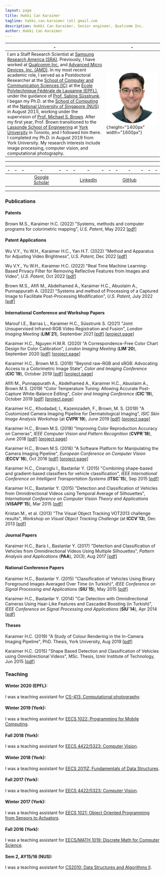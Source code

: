 ```yaml
---
layout: page
title: Hakki Can Karaimer
tagline: hakki.can.karaimer (at) gmail.com
description: Hakki Can Karaimer, Senior engineer, Qualcomm Inc.
author: Hakki Can Karaimer
---
```


| - | - |
|---|---|
| I am a Staff Research Scientist at [Samsung Research America (SRA)](https://sra.samsung.com/). Previously, I have worked at [Qualcomm Inc.](https://www.qualcomm.com/) and [Advanced Micro Devices, Inc. (AMD)](https://www.amd.com/en). In my most recent academic role, I served as a Postdoctoral Researcher at the [School of Computer and Communication Sciences (IC)](https://www.epfl.ch/schools/ic/) at the [École Polytechnique Fédérale de Lausanne (EPFL)](https://www.epfl.ch/en/), under the guidance of [Prof. Sabine Süsstrunk](https://www.epfl.ch/labs/ivrl/people/susstrunk/). I began my Ph.D. at the [School of Computing](https://www.comp.nus.edu.sg) at the [National University of Singapore (NUS)](http://nus.edu.sg/) in August 2015, working under the supervision of [Prof. Michael S. Brown](http://www.cse.yorku.ca/~mbrown/). After my first year, Prof. Brown transitioned to the [Lassonde School of Engineering](https://lassonde.yorku.ca) at [York University](https://www.yorku.ca/index.html) in Toronto, and I followed him there. I completed my Ph.D. in August 2019 from York University. My research interests include image processing, computer vision, and computational photography. | ![](/image/hk_profile.png){:height="1400px" width="1600px"} |

---

| - | - | - | - | - | - | - | - | - | - | - | - | - | - | - |
|:---------:|:---------:|:---------:|:---------:|:---------:|:---------:|:---------:|:---------:|:---------:|:---------:|:---------:|:---------:|:---------:|:---------:|:---------:|
| | | | [Google Scholar](https://scholar.google.com/citations?user=jhlnGS4AAAAJ&hl=en) | | | | [LinkedIn](https://www.linkedin.com/in/karaimer) | | | | [GitHub](https://github.com/karaimer) | | | |

---

### Publications  

#### Patents 

Brown M.S., Karaimer H.C.  (2022) "Systems, methods and computer programs for colorimetric mapping", *U.S. Patent*, May 2022 [[pdf]](https://patentimages.storage.googleapis.com/0f/37/f3/8d153bd6eac33c/US11350070.pdf) 

#### Patent Applications

Wu V.Y., Yu W.H., Karaimer H.C., Yan H.T.  (2022) "Method and Apparatus for Adjusting Video Brightness", *U.S. Patent*, Dec 2022 [[pdf]](https://patentimages.storage.googleapis.com/a6/e5/fa/68cb000f64f1d9/US20220417466A1.pdf)

Wu V.Y., Yu W.H., Karaimer H.C. (2022) "Real Time Machine Learning-Based Privacy Filter for Removing Reflective Features from Images and Video", *U.S. Patent*, Oct 2022 [[pdf]](https://patentimages.storage.googleapis.com/90/e8/d1/1b612127897f77/US20220318954A1.pdf)

Brown M.S., Afifi M., Abdelhamed A., Karaimer H.C., Abuolaim A., Punnappurath A.  (2022) "Systems and method of Processing of a Captured Image to Facilitate Post-Processing Modification", *U.S. Patent*, July 2022 [[pdf]](https://patentimages.storage.googleapis.com/a7/19/68/5090dc2efb56a8/US20220215505A1.pdf)


#### International Conference and Workshop Papers
Marouf I.E., Barras L., Karaimer H.C., Süsstrunk S.  (2021) "Joint Unsupervised Infrared-RGB Video Registration and Fusion", *London Imaging Meeting* (**LIM`21**),  September 2021 [[pdf]](/paper/Joint_Unsupervised_Video_Registration_and_Fusion.pdf) [[project page]](https://iemprog.github.io/joint-unsupervised/)  

Karaimer H.C., Nguyen H.M.R.  (2020) "A Correspondence-Free Color Chart Design for Color Calibration", *London Imaging Meeting* (**LIM`20**),  September 2020 [[pdf]](/paper/color_pattern_LIM19_CR.pdf) [[project page]](https://karaimer.github.io/color-pattern/)  

Karaimer H.C., Brown M.S.  (2019) "Beyond raw-RGB and sRGB: Advocating Access to a Colorimetric Image State", *Color and Imaging Conference* (**CIC`19**),  October 2019 [[pdf]](/paper/Karaimer_Brown_CIC19.pdf) [[project page]](https://karaimer.github.io/beyond-rawRGB-sRGB/)  

Afifi M., Punnappurath A., Abdelhamed A., Karaimer H.C., Abuolaim A., Brown M.S.  (2019) "Color Temperature Tuning: Allowing Accurate Post-Capture White-Balance Editing", *Color and Imaging Conference* (**CIC`19**),  October 2019 [[pdf]](http://cvil.eecs.yorku.ca/projects/public_html/ColorTemperatureTuning/files/ColorTemperatureTuning.pdf) [[project page]](http://cvil.eecs.yorku.ca/projects/public_html/ColorTemperatureTuning/)  

Karaimer H.C., Khodadad, I., Kazemzadeh, F., Brown, M. S.  (2019) "A Customized Camera Imaging Pipeline for Dermatological Imaging", *ISIC Skin Image Analysis Workshop* (at **CVPR`19**), June 2019 [[pdf]](/paper/Karaimer_et_al_2019.pdf) [[project page]](https://karaimer.github.io/customized-camera/)  


Karaimer H.C., Brown M.S.  (2018) "Improving Color Reproduction Accuracy on Cameras", *IEEE Computer Vision and Pattern Recognition* (**CVPR`18**),  June 2018 [[pdf]](/paper/Karaimer_Brown_CVPR18.pdf) [[project page]](https://karaimer.github.io/camera-color/)  

Karaimer H.C., Brown M.S.  (2016) "A Software Platform for Manipulating the Camera Imaging Pipeline", *European Conference on Computer Vision* (**ECCV`16**),  Oct 2016 [[pdf]](/paper/Karaimer_Brown_ECCV16.pdf) [[project page]](https://karaimer.github.io/camera-pipeline)  

Karaimer H.C., Cinaroglu I., Bastanlar Y.  (2015) "Combining shape-based and gradient-based classifiers for vehicle classification", *IEEE International Conference on Intelligent Transportation Systems* (**ITSC`15**), Sep 2015 [[pdf]](/paper/Karaimer_et_al_ITSC15.pdf)  

Karaimer H.C., Bastanlar Y.  (2015) "Detection and Classification of Vehicles from Omnidirectional Videos using Temporal Average of Silhouettes", *International Conference on Computer Vision Theory and Applications* (**VISAPP`15**), Mar 2015 [[pdf]](/paper/Karaimer_Bastanlar_VISAPP15.pdf)  

Kristan M., et al.  (2013) "The Visual Object Tracking VOT2013 challenge results", *Workshop on Visual Object Tracking Challenge* (at **ICCV`13**), Dec 2013 [[pdf]](http://www.cv-foundation.org//openaccess/content_iccv_workshops_2013/W03/papers/Kristan_The_Visual_Object_2013_ICCV_paper.pdf)  

#### Journal Papers
Karaimer H.C., Baris I., Bastanlar Y. (2017) "Detection and Classification of Vehicles from Omnidirectional Videos Using Multiple Silhouettes", *Pattern Analysis and Applications* (**PAA**), 20(3), Aug 2017 [[pdf]](/paper/Karaimer_et_al_PAAA_AAM.pdf)

#### National Conference Papers

Karaimer H.C., Bastanlar Y.  (2015) "Classification of Vehicles Using Binary Foreground Images Averaged Over Time (in Turkish)", *IEEE Conference on Signal Processing and Applications* (**SIU`15**), May 2015 [[pdf]](/paper/Karaimer_Bastanlar_SIU2015.pdf)  

Karaimer H.C., Bastanlar Y.  (2014) "Car Detection with Omnidirectional Cameras Using Haar-Like Features and Cascaded Boosting (in Turkish)", *IEEE Conference on Signal Processing and Applications* (**SIU`14**), Apr 2014 [[pdf]](/paper/Karaimer_Bastanlar_SIU2014.pdf)  

#### Theses

Karaimer H.C.  (2019) "A Study of Colour Rendering in the In-Camera Imaging Pipeline", PhD. Thesis, York University, Aug 2019 [[pdf]](/paper/Karaimer_Hakki_C_2019_PhD.pdf)  

Karaimer H.C.  (2015) "Shape Based Detection and Classification of Vehicles using Omnidirectional Videos", MSc. Thesis, Izmir Institute of Technology, Jun 2015 [[pdf]](/paper/Karaimer_MSc_Thesis.pdf)  

### Teaching  

#### Winter 2020 (EPFL):  

I was a teaching assistant for [CS-413: Computational photography](https://edu.epfl.ch/coursebook/en/computational-photography-CS-413).  

#### Winter 2019 (York):  

I was a teaching assistant for [EECS 1022: Programming for Mobile Computing](https://www.eecs.yorku.ca/course_archive/2018-19/W/1022/).  

#### Fall 2018 (York):  

I was a teaching assistant for [EECS 4422/5323: Computer Vision](https://wiki.eecs.yorku.ca/course_archive/2018-19/F/4422/).  

#### Winter 2018 (York):  

I was a teaching assistant for [EECS 2011Z: Fundamentals of Data Structures](https://www.eecs.yorku.ca/course_archive/2017-18/W/2011Z/).  

#### Fall 2017 (York):  

I was a teaching assistant for [EECS 4422/5323: Computer Vision](https://wiki.eecs.yorku.ca/course_archive/2017-18/F/4422/).  

#### Winter 2017 (York):  

I was a teaching assistant for [EECS 1021: Object Oriented Programming from Sensors to Actuators](http://www.eecs.yorku.ca/course_archive/2016-17/W/1021/).  

#### Fall 2016 (York):  

I was a teaching assistant for [EECS/MATH 1019: Discrete Math for Computer Science](http://www.cs.yorku.ca/~jarek/courses/1019/F16/).  

#### Sem 2, AY15/16 (NUS):  

I was a teaching assistant for [CS2010: Data Structures and Algorithms II](http://www.comp.nus.edu.sg/~brown/cs2010/).  
